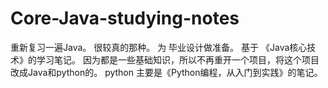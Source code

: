 # Core-Java-studying-notes
重新复习一遍Java。
很较真的那种。
为 毕业设计做准备。
基于 《Java核心技术》的学习笔记。
因为都是一些基础知识，所以不再重开一个项目，将这个项目改成Java和python的。
python 主要是《Python编程，从入门到实践》的笔记。
